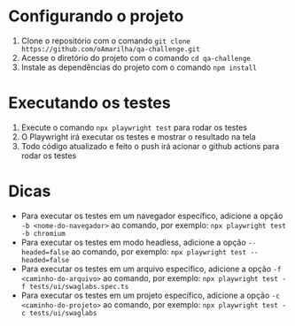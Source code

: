 # Configurando o projeto

1. Clone o repositório com o comando `git clone https://github.com/oAmarilha/qa-challenge.git`
2. Acesse o diretório do projeto com o comando `cd qa-challenge`
3. Instale as dependências do projeto com o comando `npm install`

# Executando os testes

1. Execute o comando `npx playwright test` para rodar os testes
2. O Playwright irá executar os testes e mostrar o resultado na tela
3. Todo código atualizado e feito o push irá acionar o github actions para rodar os testes

# Dicas

* Para executar os testes em um navegador específico, adicione a opção `-b <nome-do-navegador>` ao comando, por exemplo: `npx playwright test -b chromium`
* Para executar os testes em modo headless, adicione a opção `--headed=false` ao comando, por exemplo: `npx playwright test --headed=false`
* Para executar os testes em um arquivo específico, adicione a opção `-f <caminho-do-arquivo>` ao comando, por exemplo: `npx playwright test -f tests/ui/swaglabs.spec.ts`
* Para executar os testes em um projeto específico, adicione a opção `-c <caminho-do-projeto>` ao comando, por exemplo: `npx playwright test -c tests/ui/swaglabs`
